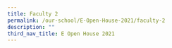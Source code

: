 ```yaml
---
title: Faculty 2
permalink: /our-school/E-Open-House-2021/faculty-2
description: ""
third_nav_title: E Open House 2021
---
```

